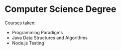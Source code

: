 # Computer Science Degree

Courses taken:

- Programming Paradigms
- Java Data Structures and Algorithms
- Node.js Testing
